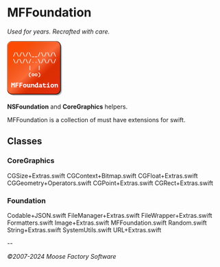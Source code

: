 # MFFoundation
*Used for years. Recrafted with care.*

![MacDown logo](Icon_128.png)

**NSFoundation** and **CoreGraphics** helpers.

MFFoundation is a collection of must have extensions for swift. 


## Classes

### CoreGraphics

CGSize+Extras.swift
CGContext+Bitmap.swift
CGFloat+Extras.swift
CGGeometry+Operators.swift
CGPoint+Extras.swift
CGRect+Extras.swift

### Foundation

Codable+JSON.swift
FileManager+Extras.swift
FileWrapper+Extras.swift
Formatters.swift
Image+Extras.swift
MFFoundation.swift
Random.swift
String+Extras.swift
SystemUtils.swift
URL+Extras.swift

--

*©2007-2024 Moose Factory Software*
